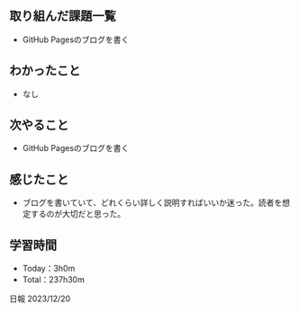 ## 取り組んだ課題一覧
- GitHub Pagesのブログを書く

## わかったこと
- なし

## 次やること
- GitHub Pagesのブログを書く

## 感じたこと
- ブログを書いていて、どれくらい詳しく説明すればいいか迷った。読者を想定するのが大切だと思った。 

## 学習時間
- Today：3h0m
- Total：237h30m

日報 2023/12/20
